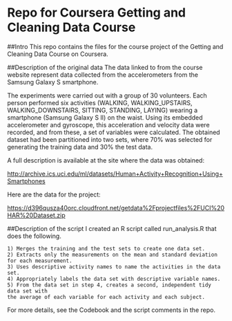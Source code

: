 # Repo for Coursera Getting and Cleaning Data Course
##Intro
This repo contains the files for the course project of the Getting and Cleaning Data Course on Coursera.

##Description of the original data
The data linked to from the course website represent data collected from the accelerometers from the Samsung Galaxy S smartphone. 

The experiments were carried out with a group of 30 volunteers. Each person performed six activities (WALKING, WALKING_UPSTAIRS, WALKING_DOWNSTAIRS, SITTING, STANDING, LAYING) wearing a smartphone (Samsung Galaxy S II) on the waist. Using its embedded accelerometer and gyroscope, this acceleration and velocity data were recorded, and from these, a set of variables were calculated. The obtained dataset had been partitioned into two sets, where 70% was selected for generating the training data and 30% the test data.

A full description is available at the site where the data was obtained:

http://archive.ics.uci.edu/ml/datasets/Human+Activity+Recognition+Using+Smartphones

Here are the data for the project:

https://d396qusza40orc.cloudfront.net/getdata%2Fprojectfiles%2FUCI%20HAR%20Dataset.zip

##Description of the script
I created an R script called run_analysis.R that does the following. 

    1) Merges the training and the test sets to create one data set.
    2) Extracts only the measurements on the mean and standard deviation for each measurement. 
    3) Uses descriptive activity names to name the activities in the data set.
    4) Appropriately labels the data set with descriptive variable names. 
    5) From the data set in step 4, creates a second, independent tidy data set with 
    the average of each variable for each activity and each subject.

For more details, see the Codebook and the script comments in the repo.
